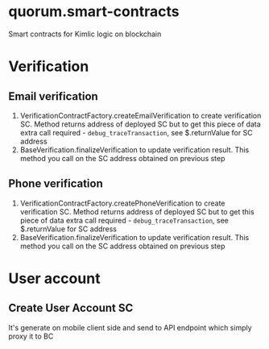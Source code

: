 # quorum.smart-contracts
Smart contracts for Kimlic logic on blockchain

# Verification
## Email verification
1. VerificationContractFactory.createEmailVerification to create verification SC. Method returns address of deployed SC but to get this piece of data extra call required - `debug_traceTransaction`, see $.returnValue for SC address
2. BaseVerification.finalizeVerification to update verification result. This method you call on the SC address obtained on previous step

## Phone verification
1. VerificationContractFactory.createPhoneVerification to create verification SC. Method returns address of deployed SC but to get this piece of data extra call required - `debug_traceTransaction`, see $.returnValue for SC address
2. BaseVerification.finalizeVerification to update verification result. This method you call on the SC address obtained on previous step

# User account
## Create User Account SC
It's generate on mobile client side and send to API endpoint which simply proxy it to BC
